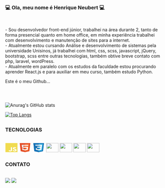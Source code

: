 ##

### 💻 Ola, meu nome é Henrique Neubert 💻 

##

</br>
    - Sou desenvolvedor front-end júnior, trabalhei na área durante 2, tanto de forma presencial quanto em home office, em minha experiência trabalhei com desenvolvimento e manutenção de sites para a internet.
</br>
     - Atualmente estou cursando Análise e desenvolvimento de sistemas pela universidade Unisinos, já trabalhei com html, css, scss, javascript, jQuery, bootstrap, scss entre outras tecnologias, também obtive breve contato com php, laravel, wordPress.
</br>
     - Atualmente em paralelo com os estudos da faculdade estou procurando aprender React.js e para auxiliar em meu curso, também estudo Python.
</br>
  
  
  Este é o meu Github...
      
##   

</br>

 ![Anurag's GitHub stats](https://github-readme-stats.vercel.app/api?username=HenriqueNeubert&count_private=true&show_icons=true&theme=onedark&card_width=100&include_all_commits=true)
 
[![Top Langs](https://github-readme-stats.vercel.app/api/top-langs/?username=HenriqueNeubert&theme=onedark&langs_count=7&card_width=100&layout=compact)](https://github.com/anuraghazra/github-readme-stats)
 
##   

  <h3>
    TECNOLOGIAS
  </h3>

</br>

  <div dir="auto">
  <img align="center" alt="Rafa-Js" height="30" width="40" src="https://raw.githubusercontent.com/devicons/devicon/master/icons/javascript/javascript-plain.svg" style="max-width: 100%;">
  <img align="center" alt="Rafa-HTML" height="30" width="40" src="https://raw.githubusercontent.com/devicons/devicon/master/icons/html5/html5-original.svg" style="max-width: 100%;">
  <img align="center" alt="Rafa-CSS" height="30" width="40" src="https://raw.githubusercontent.com/devicons/devicon/master/icons/css3/css3-original.svg" style="max-width: 100%;">  
          
  <img align="center" height="30" width="40" style="max-width: 100%;" src="https://cdn.jsdelivr.net/gh/devicons/devicon/icons/bootstrap/bootstrap-original-wordmark.svg" />
          
  <img align="center" height="30" width="40" style="max-width: 100%;" src="https://cdn.jsdelivr.net/gh/devicons/devicon/icons/sass/sass-original.svg" />
  
  <img align="center" height="30" width="40" style="max-width: 100%;" src="https://cdn.jsdelivr.net/gh/devicons/devicon/icons/jquery/jquery-original-wordmark.svg" />
  
    
  <img align="center" height="30" width="40" style="max-width: 100%;" src="https://cdn.jsdelivr.net/gh/devicons/devicon/icons/github/github-original-wordmark.svg" />        
         
</div>

##

  <h3>
    CONTATO
  </h3>

</br> 

 <div style="display:inline-block; width: 100%;">	
  
  <a href="mailto:henriqueneubert.dev@gmail.com">
    <img src="https://camo.githubusercontent.com/571384769c09e0c66b45e39b5be70f68f552db3e2b2311bc2064f0d4a9f5983b/68747470733a2f2f696d672e736869656c64732e696f2f62616467652f476d61696c2d4431343833363f7374796c653d666f722d7468652d6261646765266c6f676f3d676d61696c266c6f676f436f6c6f723d7768697465" data-canonical-src="https://img.shields.io/badge/Gmail-D14836?style=for-the-badge&amp;logo=gmail&amp;logoColor=white" style="max-width: 100%;"></a>
  
  <a href="https://www.linkedin.com/in/neubert-dev" rel="nofollow">
    <img src="https://camo.githubusercontent.com/c00f87aeebbec37f3ee0857cc4c20b21fefde8a96caf4744383ebfe44a47fe3f/68747470733a2f2f696d672e736869656c64732e696f2f62616467652f2d4c696e6b6564496e2d2532333030373742353f7374796c653d666f722d7468652d6261646765266c6f676f3d6c696e6b6564696e266c6f676f436f6c6f723d7768697465" data-canonical-src="https://img.shields.io/badge/-LinkedIn-%230077B5?style=for-the-badge&amp;logo=linkedin&amp;logoColor=white" style="max-width: 100%;">
  </a>  
  
</div>
  
##







